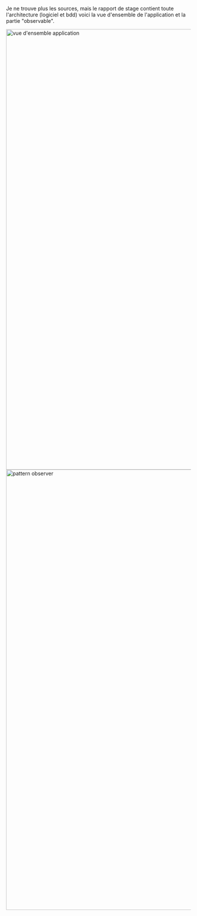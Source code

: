 Je ne trouve plus les sources, mais le rapport de stage contient toute l'architecture (logiciel et bdd)
voici la vue d'ensemble de l'application et la partie "observable".

<img width="1900" height="1200" alt="vue d'ensemble application" src="https://github.com/user-attachments/assets/4394a112-cbaf-4267-869f-2b604f0846c8" />
<img width="1900" height="1200" alt="pattern observer" src="https://github.com/user-attachments/assets/40f94542-28c0-4868-a1a3-dc50e5a99981" />
